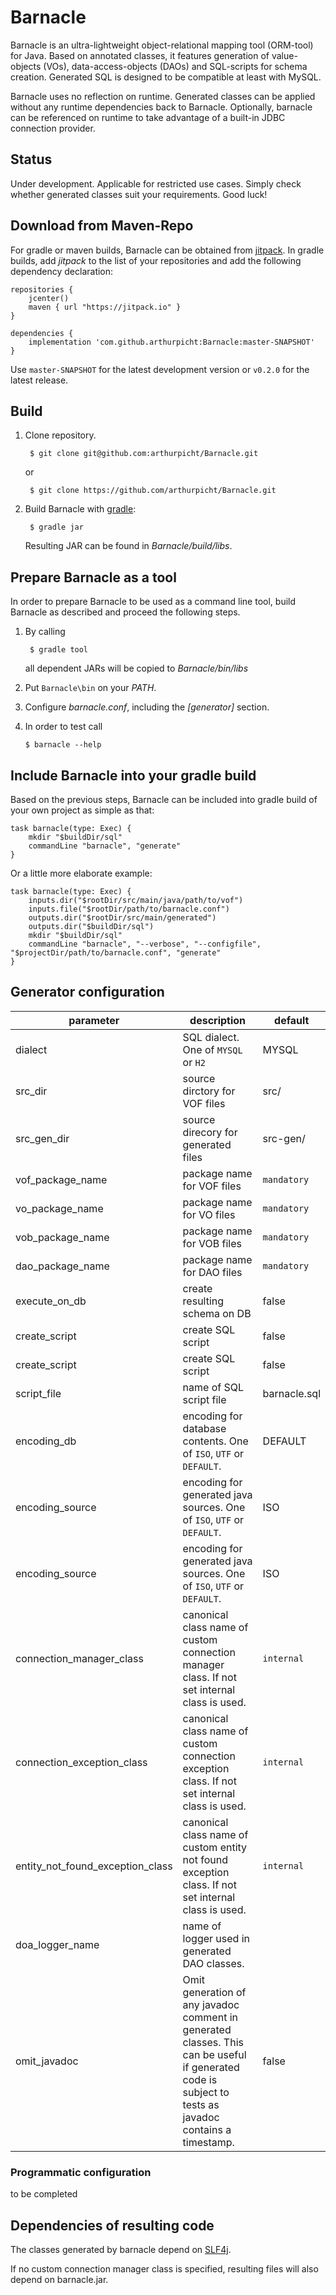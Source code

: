 ﻿# Barnacle

Barnacle is an ultra-lightweight object-relational mapping tool (ORM-tool) for Java.
Based on annotated classes, it features generation of value-objects (VOs), data-access-objects (DAOs)
and SQL-scripts for schema creation. Generated SQL is designed to be compatible at least with
MySQL. 

Barnacle uses no reflection on runtime. Generated classes can be applied without any
runtime dependencies back to Barnacle. Optionally, barnacle can be referenced on runtime to
take advantage of a built-in JDBC connection provider.

## Status

Under development. Applicable for restricted use cases. 
Simply check  whether generated classes suit your requirements. Good luck!

## Download from Maven-Repo

For gradle or maven builds, Barnacle can be obtained from [jitpack](https://jitpack.io).
In gradle builds, add *jitpack* to the list of your repositories and add the following
dependency declaration:

    repositories {
        jcenter()
        maven { url "https://jitpack.io" }
    }
   
    dependencies {
        implementation 'com.github.arthurpicht:Barnacle:master-SNAPSHOT'    
    }
    
Use `master-SNAPSHOT` for the latest development version or `v0.2.0` for the latest release.

## Build

1. Clone repository.

        $ git clone git@github.com:arthurpicht/Barnacle.git
        
    or
    
        $ git clone https://github.com/arthurpicht/Barnacle.git

2. Build Barnacle with [gradle](https://gradle.org):

        $ gradle jar

    Resulting JAR can be found in *Barnacle/build/libs*.

## Prepare Barnacle as a tool

In order to prepare Barnacle to be used as a command line tool, build Barnacle as 
described and proceed the following steps.

1. By calling

        $ gradle tool
        
    all dependent JARs will be copied to *Barnacle/bin/libs*
    
2. Put `Barnacle\bin` on your *PATH*.

3. Configure *barnacle.conf*, including the *\[generator\]* section.

4. In order to test call

       $ barnacle --help

## Include Barnacle into your gradle build

Based on the previous steps, Barnacle can be included into gradle build 
of your own project as simple as that:

    task barnacle(type: Exec) {
        mkdir "$buildDir/sql"
        commandLine "barnacle", "generate"
    }
 
Or a little more elaborate example:

    task barnacle(type: Exec) {
        inputs.dir("$rootDir/src/main/java/path/to/vof")
        inputs.file("$rootDir/path/to/barnacle.conf")
        outputs.dir("$rootDir/src/main/generated")
        outputs.dir("$buildDir/sql")
        mkdir "$buildDir/sql"
        commandLine "barnacle", "--verbose", "--configfile", "$projectDir/path/to/barnacle.conf", "generate"
    }

## Generator configuration

| parameter                        | description                                                                                                                                            | default      |
|----------------------------------|--------------------------------------------------------------------------------------------------------------------------------------------------------|--------------|
| dialect                          | SQL dialect. One of `MYSQL` or `H2`                                                                                                                    | MYSQL        |
| src_dir                          | source dirctory for VOF files                                                                                                                          | src/         |
| src_gen_dir                      | source direcory for generated files                                                                                                                    | src-gen/     |
| vof_package_name                 | package name for VOF files                                                                                                                             | `mandatory`  |
| vo_package_name                  | package name for VO files                                                                                                                              | `mandatory`  |
| vob_package_name                 | package name for VOB files                                                                                                                             | `mandatory`  |
| dao_package_name                 | package name for DAO files                                                                                                                             | `mandatory`  |
| execute_on_db                    | create resulting schema on DB                                                                                                                          | false        |
| create_script                    | create SQL script                                                                                                                                      | false        |
| create_script                    | create SQL script                                                                                                                                      | false        |
| script_file                      | name of SQL script file                                                                                                                                | barnacle.sql |
| encoding_db                      | encoding for database contents. One of `ISO`, `UTF` or `DEFAULT`.                                                                                      | DEFAULT      |
| encoding_source                  | encoding for generated java sources. One of `ISO`, `UTF` or `DEFAULT`.                                                                                 | ISO          |
| encoding_source                  | encoding for generated java sources. One of `ISO`, `UTF` or `DEFAULT`.                                                                                 | ISO          |
| connection_manager_class         | canonical class name of custom connection manager class. If not set internal class is used.                                                            | `internal`   |
| connection_exception_class       | canonical class name of custom connection exception class. If not set internal class is used.                                                          | `internal`   |
| entity_not_found_exception_class | canonical class name of custom entity not found exception class. If not set internal class is used.                                                    | `internal`   |
| doa_logger_name                  | name of logger used in generated DAO classes.                                                                                                          |              |
| omit_javadoc                    | Omit generation of any javadoc comment in generated classes. This can be useful if generated code is subject to tests as javadoc contains a timestamp. | false        |


### Programmatic configuration

to be completed

## Dependencies of resulting code

The classes generated by barnacle depend on [SLF4j](https://mvnrepository.com/artifact/org.slf4j/slf4j-api).

If no custom connection manager class is specified, resulting files will also depend on barnacle.jar.



